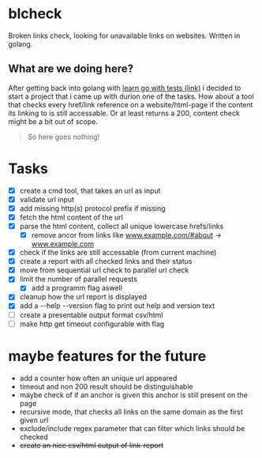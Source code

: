 # blcheck
Broken links check, looking for unavailable links on websites. Written in golang.

## What are we doing here?
After getting back into golang with [learn go with tests (link)](https://quii.gitbook.io/learn-go-with-tests/) i decided to start a project that i came up with durion one of the tasks.
How about a tool that checks every href/link reference on a website/html-page if the content its linking to is still accessable. Or at least returns a 200, content check might be a bit out of scope. 

>So here goes nothing!

# Tasks
- [x] create a cmd tool, that takes an url as input
- [x] validate url input
- [x] add missing http(s) protocol prefix if missing
- [x] fetch the html content of the url
- [x] parse the html content, collect all unique lowercase hrefs/links
  - [x] remove ancor from links like www.example.com/#about -> www.example.com
- [x] check if the links are still accessable (from current machine)
- [x] create a report with all checked links and their status
- [x] move from sequential url check to parallel url check
- [x] limit the number of parallel requests 
  - [x] add a programm flag aswell
- [x] cleanup how the url report is displayed
- [x] add a --help --version flag to print out help and version text
- [ ] create a presentable output format csv/html
- [ ] make http get timeout configurable with flag

# maybe features for the future
- add a counter how often an unique url appeared
- timeout and non 200 result should be distinguishable
- maybe check of if an anchor is given this anchor is still present on the page
- recursive mode, that checks all links on the same domain as the first given url
- exclude/include regex parameter that can filter which links should be checked
- ~~create an nice csv/html output of link-report~~

